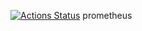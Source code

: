 [![Actions Status](https://github.com/herashchenkooleh/prometheus/workflows/badge.svg)](https://github.com/herashchenkooleh/prometheus/actions)
prometheus
